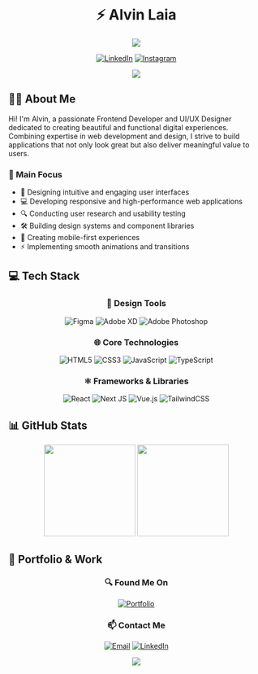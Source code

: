   <div align="center">
  
  # ⚡️ Alvin Laia
  
  <img src="https://readme-typing-svg.demolab.com?font=Fira+Code&weight=600&size=22&duration=3000&pause=1000&color=3F91F7&center=true&vCenter=true&random=false&width=435&lines=Frontend+Developer;UI%2FUX+Designer;Creative+Coder" />

  [![LinkedIn](https://img.shields.io/badge/LinkedIn-0077B5?style=for-the-badge&logo=linkedin&logoColor=white)](https://www.linkedin.com/in/alvin-nonitehe-syas-putra-laia-6504a825a/)
  [![Instagram](https://img.shields.io/badge/Instagram-E4405F?style=for-the-badge&logo=instagram&logoColor=white)](https://www.instagram.com/alvin.laia11/)
  
  <img src="https://komarev.com/ghpvc/?username=alvinlaia&style=for-the-badge&color=0891b2&labelColor=1c1917" />
</div>

## 🧑‍💻 About Me

Hi! I'm Alvin, a passionate Frontend Developer and UI/UX Designer dedicated to creating beautiful and functional digital experiences. Combining expertise in web development and design, I strive to build applications that not only look great but also deliver meaningful value to users.

### 🎯 Main Focus
- 🎨 Designing intuitive and engaging user interfaces
- 💻 Developing responsive and high-performance web applications
- 🔍 Conducting user research and usability testing
- 🛠️ Building design systems and component libraries
- 📱 Creating mobile-first experiences
- ⚡ Implementing smooth animations and transitions

## 💻 Tech Stack

<div align="center">

### 🎨 Design Tools
![Figma](https://img.shields.io/badge/figma-%23F24E1E.svg?style=for-the-badge&logo=figma&logoColor=white)
![Adobe XD](https://img.shields.io/badge/Adobe%20XD-470137?style=for-the-badge&logo=Adobe%20XD&logoColor=#FF61F6)
![Adobe Photoshop](https://img.shields.io/badge/adobe%20photoshop-%2331A8FF.svg?style=for-the-badge&logo=adobe%20photoshop&logoColor=white)

### 🌐 Core Technologies
![HTML5](https://img.shields.io/badge/html5-%23E34F26.svg?style=for-the-badge&logo=html5&logoColor=white)
![CSS3](https://img.shields.io/badge/css3-%231572B6.svg?style=for-the-badge&logo=css3&logoColor=white)
![JavaScript](https://img.shields.io/badge/javascript-%23323330.svg?style=for-the-badge&logo=javascript&logoColor=%23F7DF1E)
![TypeScript](https://img.shields.io/badge/typescript-%23007ACC.svg?style=for-the-badge&logo=typescript&logoColor=white)

### ⚛️ Frameworks & Libraries
![React](https://img.shields.io/badge/react-%2320232a.svg?style=for-the-badge&logo=react&logoColor=%2361DAFB)
![Next JS](https://img.shields.io/badge/Next-black?style=for-the-badge&logo=next.js&logoColor=white)
![Vue.js](https://img.shields.io/badge/vuejs-%2335495e.svg?style=for-the-badge&logo=vuedotjs&logoColor=%234FC08D)
![TailwindCSS](https://img.shields.io/badge/tailwindcss-%2338B2AC.svg?style=for-the-badge&logo=tailwind-css&logoColor=white)

</div>

## 📊 GitHub Stats

<div align="center">
  <img src="https://github-readme-stats.vercel.app/api?username=alvinlaia11&show_icons=true&theme=tokyonight&hide_border=true&include_all_commits=true&count_private=true" height="180em" />
  
  <img src="https://github-readme-streak-stats.herokuapp.com/?user=alvinlaia11&theme=tokyonight&hide_border=true" height="180em" />
</div>

## 🌟 Portfolio & Work

<div align="center">
  
### 🔍 Found Me On

[![Portfolio](https://img.shields.io/badge/Portfolio-255E63?style=for-the-badge&logo=About.me&logoColor=white)](https://alvinportofolio.my.id/)

### 📫 Contact Me
[![Email](https://img.shields.io/badge/Email-D14836?style=for-the-badge&logo=gmail&logoColor=white)](mailto:alvinlaia2004@gmail.com)
[![LinkedIn](https://img.shields.io/badge/LinkedIn-0077B5?style=for-the-badge&logo=linkedin&logoColor=white)](https://www.linkedin.com/in/alvin-nonitehe-syas-putra-laia-6504a825a/)

</div>

<div align="center">
  <img src="https://quotes-github-readme.vercel.app/api?type=horizontal&theme=tokyonight" />
</div>
